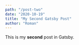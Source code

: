 ```yaml
---
path: "/post-two"
date: "2020-10-19"
title: "My Second Gatsby Post"
author: "Roman"
---
```


This is my **second** post in Gatsby.
